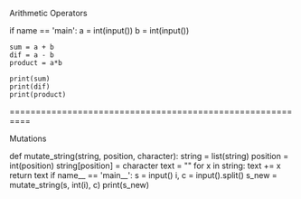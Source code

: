Arithmetic Operators


if name == 'main':
    a = int(input())
    b = int(input())
    
    sum = a + b
    dif = a - b
    product = a*b
    
    print(sum)
    print(dif)
    print(product)

==========================================================

Mutations

def mutate_string(string, position, character):
    string = list(string)
    position = int(position)
    string[position] = character
    text = ""
    for  x in string:
        text += x
    return text
if name__ == 'main__':
    s = input()
    i, c = input().split()
    s_new = mutate_string(s, int(i), c)
    print(s_new)
